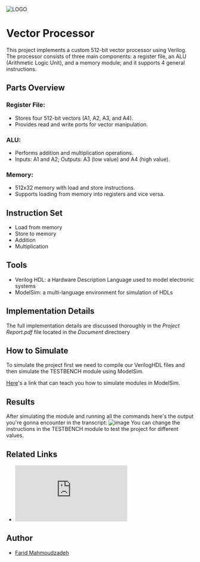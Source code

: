 ![LOGO](https://github.com/FaridMahmoudzadeh/Vector-Processor/assets/119705391/7effbad3-ed30-458a-9b97-34472f439132)

# Vector Processor

This project implements a custom 512-bit vector processor using Verilog. The processor consists of three main components: a register file, an ALU (Arithmetic Logic Unit), and a memory module; and it supports 4 general instructions.

## Parts Overview
### Register File:
- Stores four 512-bit vectors (A1, A2, A3, and A4).
- Provides read and write ports for vector manipulation.
### ALU:
- Performs addition and multiplication operations.
- Inputs: A1 and A2; Outputs: A3 (low value) and A4 (high value).
### Memory:
- 512x32 memory with load and store instructions.
- Supports loading from memory into registers and vice versa.

## Instruction Set
- Load from memory
- Store to memory
- Addition
- Multiplication

## Tools
- Verilog HDL: a Hardware Description Language used to model electronic systems
- ModelSim: a multi-language environment for simulation of HDLs

## Implementation Details
The full implementation details are discussed thoroughly in the *Project Report.pdf* file located in the *Document* directoery

## How to Simulate
To simulate the project first we need to compile our VerilogHDL files and then simulate the TESTBENCH module using ModelSim.

[Here](https://nandland.com/introduction-to-modelsim-for-beginners/)'s a link that can teach you how to simulate modules in ModelSim.

## Results
After simulating the module and running all the commands here's the output you're gonna encounter in the transcript:
![image](https://github.com/FaridMahmoudzadeh/Vector-Processor/assets/119705391/5a88a682-380f-410c-848d-03c7c0f36829)
You can change the instructions in the TESTBENCH module to test the project for different values.

## Related Links
- ![ModelSim](https://www.intel.com/content/www/us/en/software-kit/750368/modelsim-intel-fpgas-standard-edition-software-version-18-1.html)

## Author
- [Farid Mahmoudzadeh](https://github.com/FaridMahmoudzadeh)

